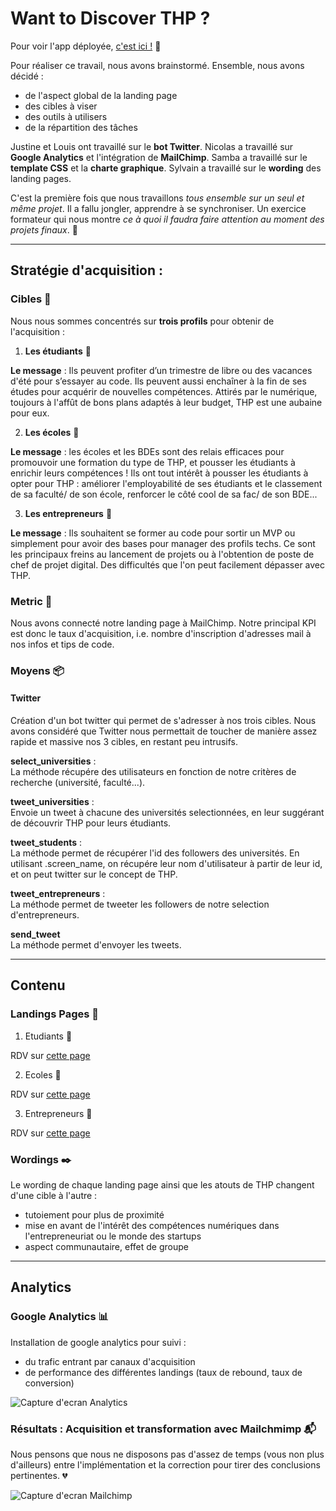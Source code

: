 # Want to Discover THP ?

Pour voir l'app déployée, [c'est ici !](www.discover-thp.herokuapp.com/) :raised_hands:

Pour réaliser ce travail, nous avons brainstormé. Ensemble, nous avons décidé :
* de l'aspect global de la landing page
* des cibles à viser
* des outils à utilisers
* de la répartition des tâches

Justine et Louis ont travaillé sur le __bot Twitter__.
Nicolas a travaillé sur __Google Analytics__ et l'intégration de __MailChimp__.
Samba a travaillé sur le __template CSS__ et la __charte graphique__.
Sylvain a travaillé sur le __wording__ des landing pages.

C'est la première fois que nous travaillons _tous ensemble sur un seul et même projet_. Il a fallu jongler, apprendre à se synchroniser. Un exercice formateur qui nous montre _ce à quoi il faudra faire attention au moment des projets finaux_. :pray:

---

## Stratégie d'acquisition :

### Cibles :dart:

Nous nous sommes concentrés sur __trois profils__ pour obtenir de l'acquisition :

1. __Les étudiants__ :school_satchel:

**Le message** : Ils peuvent profiter d’un trimestre de libre ou des vacances d'été pour s’essayer au code. Ils peuvent aussi enchaîner à la fin de ses études pour acquérir de nouvelles compétences. Attirés par le numérique, toujours à l'affût de bons plans adaptés à leur budget, THP est une aubaine pour eux.

2. __Les écoles__ :school:

**Le message** : les écoles et les BDEs sont des relais efficaces pour promouvoir une formation du type de THP, et pousser les étudiants à enrichir leurs compétences ! Ils ont tout intérêt à pousser les étudiants à opter pour THP : améliorer l'employabilité de ses étudiants et le classement de sa faculté/ de son école, renforcer le côté cool de sa fac/ de son BDE...

3. __Les entrepreneurs__ :necktie:

**Le message** : Ils souhaitent se former au code pour sortir un MVP ou simplement pour avoir des bases pour manager des profils techs. Ce sont les principaux freins au lancement de projets ou à l'obtention de poste de chef de projet digital. Des difficultés que l'on peut facilement dépasser avec THP.

### Metric :straight_ruler:

Nous avons connecté notre landing page à MailChimp. Notre principal KPI est donc le taux d'acquisition, i.e. nombre d'inscription d'adresses mail à nos infos et tips de code.

### Moyens :package:

#### Twitter
Création d'un bot twitter qui permet de s'adresser à nos trois cibles. Nous avons considéré que Twitter nous permettait de toucher de manière assez rapide et massive nos 3 cibles, en restant peu intrusifs.

**select_universities** : <br>
La méthode récupére des utilisateurs en fonction de notre critères de recherche (université, faculté...).

**tweet_universities** : <br>
Envoie un tweet à chacune des universités selectionnées, en leur suggérant de découvrir THP pour leurs étudiants.

**tweet_students** : <br>
La méthode permet de récupérer l'id des followers des universités. En utilisant .screen_name, on récupére leur nom d'utilisateur à partir de leur id, et on peut twitter sur le concept de THP.

**tweet_entrepreneurs** : <br>
La méthode permet de tweeter les followers de notre selection d'entrepreneurs.

**send_tweet** <br>
La méthode permet d'envoyer les tweets.

---

## Contenu

### Landings Pages :rocket:

1. Etudiants :school_satchel:

RDV sur [cette page](www.discover-thp.herokuapp.com/etudiants)

2. Ecoles :school:

RDV sur [cette page](www.discover-thp.herokuapp.com/ecoles)

3. Entrepreneurs :necktie:

RDV sur [cette page](www.discover-thp.herokuapp.com/entrepreneurs)

### Wordings :black_nib:

Le wording de chaque landing page ainsi que les atouts de THP changent d'une cible à l'autre :
* tutoiement pour plus de proximité
* mise en avant de l'intérêt des compétences numériques dans l'entrepreneuriat ou le monde des startups
* aspect communautaire, effet de groupe

---

## Analytics

### Google Analytics :bar_chart:

Installation de google analytics pour suivi :
* du trafic entrant par canaux d'acquisition
* de performance des différentes landings (taux de rebound, taux de conversion)

![Capture d'ecran Analytics](analytics.png "Google Analytics")

### Résultats : Acquisition et transformation avec Mailchmimp :mailbox_with_mail:

Nous pensons que nous ne disposons pas d'assez de temps (vous non plus d'ailleurs) entre l'implémentation et la correction pour tirer des conclusions pertinentes. :broken_heart:

![Capture d'ecran Mailchimp](/screenshots/mailchimp.png "Listes mailing Mailchimp")

